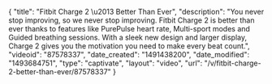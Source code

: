 {
    "title": "Fitbit Charge 2 \u2013 Better Than Ever",
    "description": "You never stop improving, so we never stop improving. Fitbit Charge 2 is better than ever thanks to features like PurePulse heart rate, Multi-sport modes and Guided breathing sessions. With a sleek new design and larger display, Charge 2 gives you the motivation you need to make every beat count.",
    "videoid": "87578337",
    "date_created": "1491438200",
    "date_modified": "1493684751",
    "type": "captivate",
    "layout": "video",
    "url": "\/v\/fitbit-charge-2-better-than-ever\/87578337"
}
